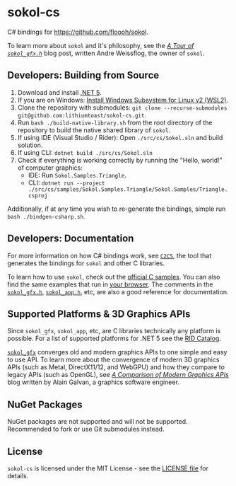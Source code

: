 # sokol-cs

C# bindings for https://github.com/floooh/sokol.

To learn more about `sokol` and it's philosophy, see the [*A Tour of `sokol_gfx.h`*](https://floooh.github.io/2017/07/29/sokol-gfx-tour.html) blog post, written Andre Weissflog, the owner of `sokol`. 

## Developers: Building from Source

1. Download and install [.NET 5](https://dotnet.microsoft.com/download).
2. If you are on Windows: [Install Windows Subsystem for Linux v2 (WSL2)](https://docs.microsoft.com/en-us/windows/wsl/install-win10).
3. Clone the repository with submodules: `git clone --recurse-submodules git@github.com:lithiumtoast/sokol-cs.git`.
4. Run `bash ./build-native-library.sh` from the root directory of the repository to build the native shared library of `sokol`.
5. If using IDE (Visual Studio / Rider): Open `./src/cs/Sokol.sln` and build solution.
6. If using CLI: `dotnet build ./src/cs/Sokol.sln`
7. Check if everything is working correctly by running the "Hello, world!" of computer graphics:
   - IDE: Run `Sokol.Samples.Triangle`.
   - CLI: `dotnet run --project ./src/cs/samples/Sokol.Samples.Triangle/Sokol.Samples/Triangle.csproj`

Additionally, if at any time you wish to re-generate the bindings, simple run `bash ./bindgen-csharp.sh`.

## Developers: Documentation

For more information on how C# bindings work, see [`C2CS`](https://github.com/lithiumtoast/c2cs), the tool that generates the bindings for `sokol` and other C libraries.

To learn how to use `sokol`, check out the [official C samples](https://github.com/floooh/sokol-samples). You can also find the same examples that run in [your browser](https://floooh.github.io/sokol-html5/index.html). The comments in the [`sokol_gfx.h`](https://github.com/floooh/sokol/blob/master/sokol_gfx.h), [`sokol_app.h`](https://github.com/floooh/sokol/blob/master/sokol_app.h), etc, are also a good reference for documentation.

## Supported Platforms & 3D Graphics APIs

Since `sokol_gfx`, `sokol_app`, etc, are C libraries technically any platform is possible. For a list of supported platforms for .NET 5 see the [RID Catalog](https://docs.microsoft.com/en-us/dotnet/core/rid-catalog).

[`sokol_gfx`](https://github.com/floooh/sokol#sokol_gfxh) converges old and modern graphics APIs to one simple and easy to use API. To learn more about the convergence of modern 3D graphics APIs (such as Metal, DirectX11/12, and WebGPU) and how they compare to legacy APIs (such as OpenGL), see *[A Comparison of Modern Graphics APIs](https://alain.xyz/blog/comparison-of-modern-graphics-apis)* blog written by Alain Galvan, a graphics software engineer.

## NuGet Packages

NuGet packages are not supported and will not be supported. Recommended to fork or use Git submodules instead.

## License

`sokol-cs` is licensed under the MIT License - see the [LICENSE file](LICENSE) for details.
